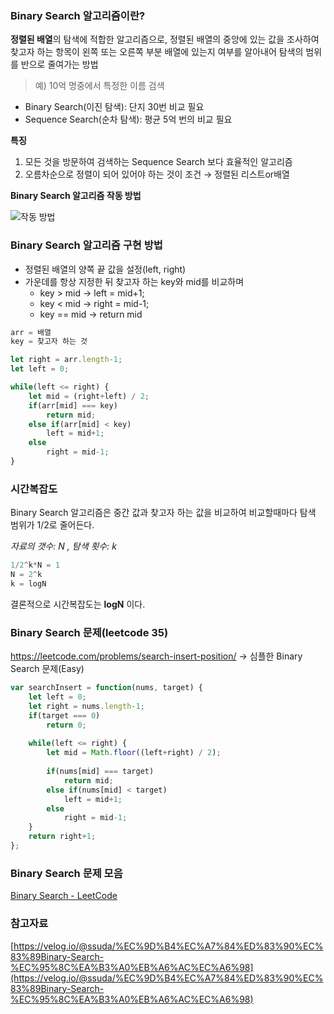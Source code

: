 ### Binary Search 알고리즘이란?

**정렬된 배열**의 탐색에 적합한 알고리즘으로, 정렬된 배열의 중앙에 있는 값을 조사하여 찾고자 하는 항목이 왼쪽 또는 오른쪽 부분 배열에 있는지 여부를 알아내어 탐색의 범위를 반으로 줄여가는 방법

> 예) 10억 명중에서 특정한 이름 검색
- Binary Search(이진 탐색): 단지 30번 비교 필요
- Sequence Search(순차 탐색): 평균 5억 번의 비교 필요

 

**특징**

1. 모든 것을 방문하여 검색하는 Sequence Search 보다 효율적인 알고리즘
2. 오름차순으로 정렬이 되어 있어야 하는 것이 조건 → 정렬된 리스트or배열

**Binary Search 알고리즘 작동 방법**

![작동 방법](https://blog.kakaocdn.net/dn/bo34V1/btq1jlWnxkx/v45aCBJMR3tlT0eebqvifK/img.jpg)

### Binary Search 알고리즘 구현 방법

- 정렬된 배열의 양쪽 끝 값을 설정(left, right)
- 가운데를 항상 지정한 뒤 찾고자 하는 key와 mid를 비교하며
    - key > mid → left = mid+1;
    - key < mid → right = mid-1;
    - key == mid → return mid

```jsx
arr = 배열
key = 찾고자 하는 것

let right = arr.length-1;
let left = 0;

while(left <= right) {
	let mid = (right+left) / 2;
	if(arr[mid] === key)
		return mid;
	else if(arr[mid] < key)
		left = mid+1;
	else
		right = mid-1;
}
```

### 시간복잡도

Binary Search 알고리즘은 중간 값과 찾고자 하는 값을 비교하여 비교할때마다 탐색 범위가 1/2로 줄어든다. 

*자료의 갯수: N , 탐색 횟수: k*

```jsx
1/2^k*N = 1
N = 2^k
k = logN
```

결론적으로 시간복잡도는 **logN** 이다.


### Binary Search 문제(leetcode 35)
https://leetcode.com/problems/search-insert-position/
-> 심플한 Binary Search 문제(Easy)


```jsx
var searchInsert = function(nums, target) {
    let left = 0;
    let right = nums.length-1;
    if(target === 0)
        return 0;
    
    while(left <= right) {
        let mid = Math.floor((left+right) / 2);
        
        if(nums[mid] === target)
            return mid;
        else if(nums[mid] < target)
            left = mid+1;
        else
            right = mid-1;
    }
    return right+1;
};
```


### Binary Search 문제 모음

[Binary Search - LeetCode](https://leetcode.com/tag/binary-search/)

### 참고자료

[https://velog.io/@ssuda/%EC%9D%B4%EC%A7%84%ED%83%90%EC%83%89Binary-Search-%EC%95%8C%EA%B3%A0%EB%A6%AC%EC%A6%98](https://velog.io/@ssuda/%EC%9D%B4%EC%A7%84%ED%83%90%EC%83%89Binary-Search-%EC%95%8C%EA%B3%A0%EB%A6%AC%EC%A6%98)